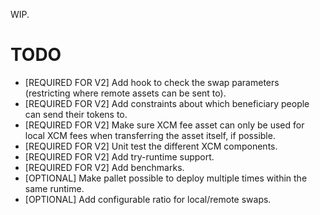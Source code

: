 WIP.

# TODO

* [REQUIRED FOR V2] Add hook to check the swap parameters (restricting where remote assets can be sent to).
* [REQUIRED FOR V2] Add constraints about which beneficiary people can send their tokens to.
* [REQUIRED FOR V2] Make sure XCM fee asset can only be used for local XCM fees when transferring the asset itself, if possible.
* [REQUIRED FOR V2] Unit test the different XCM components.
* [REQUIRED FOR V2] Add try-runtime support.
* [REQUIRED FOR V2] Add benchmarks.
* [OPTIONAL] Make pallet possible to deploy multiple times within the same runtime.
* [OPTIONAL] Add configurable ratio for local/remote swaps.
